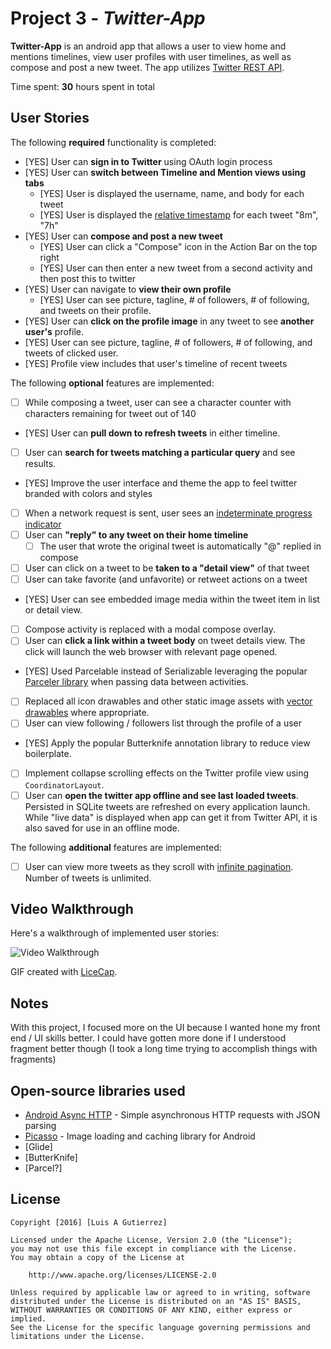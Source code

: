 # Project 3 - *Twitter-App*

**Twitter-App** is an android app that allows a user to view home and mentions timelines, view user profiles with user timelines, as well as compose and post a new tweet. The app utilizes [Twitter REST API](https://dev.twitter.com/rest/public).

Time spent: **30** hours spent in total

## User Stories

The following **required** functionality is completed:

* [YES] User can **sign in to Twitter** using OAuth login process
* [YES] User can **switch between Timeline and Mention views using tabs**
  * [YES] User is displayed the username, name, and body for each tweet
  * [YES] User is displayed the [relative timestamp](https://gist.github.com/nesquena/f786232f5ef72f6e10a7) for each tweet "8m", "7h"
* [YES] User can **compose and post a new tweet**
  * [YES] User can click a "Compose" icon in the Action Bar on the top right
  * [YES] User can then enter a new tweet from a second activity and then post this to twitter
* [YES] User can navigate to **view their own profile**
  * [YES] User can see picture, tagline, # of followers, # of following, and tweets on their profile.
* [YES] User can **click on the profile image** in any tweet to see **another user's** profile.
 * [YES] User can see picture, tagline, # of followers, # of following, and tweets of clicked user.
 * [YES] Profile view includes that user's timeline of recent tweets

The following **optional** features are implemented:

* [ ] While composing a tweet, user can see a character counter with characters remaining for tweet out of 140
* [YES] User can **pull down to refresh tweets** in either timeline.
* [ ] User can **search for tweets matching a particular query** and see results.
* [YES] Improve the user interface and theme the app to feel twitter branded with colors and styles
* [ ] When a network request is sent, user sees an [indeterminate progress indicator](http://guides.codepath.com/android/Handling-ProgressBars#progress-within-actionbar)
* [ ] User can **"reply" to any tweet on their home timeline**
  * [ ] The user that wrote the original tweet is automatically "@" replied in compose
* [ ] User can click on a tweet to be **taken to a "detail view"** of that tweet
 * [ ] User can take favorite (and unfavorite) or retweet actions on a tweet
* [YES] User can see embedded image media within the tweet item in list or detail view.
* [ ] Compose activity is replaced with a modal compose overlay.
* [ ] User can **click a link within a tweet body** on tweet details view. The click will launch the web browser with relevant page opened.
* [YES] Used Parcelable instead of Serializable leveraging the popular [Parceler library](http://guides.codepath.com/android/Using-Parceler) when passing data between activities.
* [ ] Replaced all icon drawables and other static image assets with [vector drawables](http://guides.codepath.com/android/Drawables#vector-drawables) where appropriate.
* [ ] User can view following / followers list through the profile of a user
* [YES] Apply the popular Butterknife annotation library to reduce view boilerplate.
* [ ] Implement collapse scrolling effects on the Twitter profile view using `CoordinatorLayout`.
* [ ] User can **open the twitter app offline and see last loaded tweets**. Persisted in SQLite tweets are refreshed on every application launch. While "live data" is displayed when app can get it from Twitter API, it is also saved for use in an offline mode.

The following **additional** features are implemented:

* [ ] User can view more tweets as they scroll with [infinite pagination](http://guides.codepath.com/android/Endless-Scrolling-with-AdapterViews-and-RecyclerView). Number of tweets is unlimited.

## Video Walkthrough

Here's a walkthrough of implemented user stories:

<img src='http://i.imgur.com/link/to/your/gif/file.gif' title='Video Walkthrough' width='' alt='Video Walkthrough' />

GIF created with [LiceCap](http://www.cockos.com/licecap/).

## Notes

With this project, I focused more on the UI because I wanted hone my front end / UI skills better. I could have gotten more done if I understood fragment better though (I took a long time trying to accomplish things with fragments) 

## Open-source libraries used

- [Android Async HTTP](https://github.com/loopj/android-async-http) - Simple asynchronous HTTP requests with JSON parsing
- [Picasso](http://square.github.io/picasso/) - Image loading and caching library for Android
- [Glide]
- [ButterKnife]
- [Parcel?]

## License

    Copyright [2016] [Luis A Gutierrez]

    Licensed under the Apache License, Version 2.0 (the "License");
    you may not use this file except in compliance with the License.
    You may obtain a copy of the License at

        http://www.apache.org/licenses/LICENSE-2.0

    Unless required by applicable law or agreed to in writing, software
    distributed under the License is distributed on an "AS IS" BASIS,
    WITHOUT WARRANTIES OR CONDITIONS OF ANY KIND, either express or implied.
    See the License for the specific language governing permissions and
    limitations under the License.
